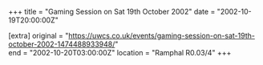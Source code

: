 +++
title = "Gaming Session on Sat 19th October 2002"
date = "2002-10-19T20:00:00Z"

[extra]
original = "https://uwcs.co.uk/events/gaming-session-on-sat-19th-october-2002-1474488933948/"    
end = "2002-10-20T03:00:00Z"
location = "Ramphal R0.03/4"
+++



